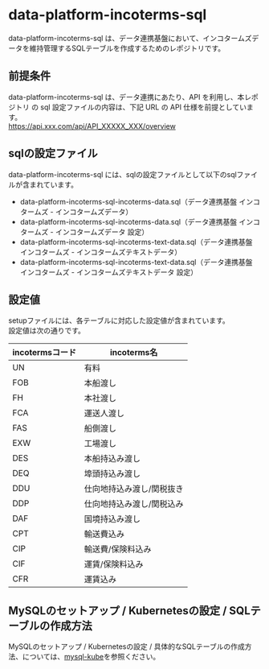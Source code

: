 # data-platform-incoterms-sql 
data-platform-incoterms-sql は、データ連携基盤において、インコタームズデータを維持管理するSQLテーブルを作成するためのレポジトリです。  

## 前提条件  
data-platform-incoterms-sql は、データ連携にあたり、API を利用し、本レポジトリ の sql 設定ファイルの内容は、下記 URL の API 仕様を前提としています。  
https://api.xxx.com/api/API_XXXXX_XXX/overview

## sqlの設定ファイル
data-platform-incoterms-sql には、sqlの設定ファイルとして以下のsqlファイルが含まれています。  

* data-platform-incoterms-sql-incoterms-data.sql（データ連携基盤 インコタームズ - インコタームズデータ）
* data-platform-incoterms-sql-incoterms-data.sql（データ連携基盤 インコタームズ - インコタームズデータ 設定）
* data-platform-incoterms-sql-incoterms-text-data.sql（データ連携基盤 インコタームズ - インコタームズテキストデータ）
* data-platform-incoterms-sql-incoterms-text-data.sql（データ連携基盤 インコタームズ - インコタームズテキストデータ 設定）

## 設定値

setupファイルには、各テーブルに対応した設定値が含まれています。  
設定値は次の通りです。

| incotermsコード | incoterms名               | 
| --------------- | ------------------------- | 
| UN              | 有料                      | 
| FOB             | 本船渡し                  | 
| FH              | 本社渡し                  | 
| FCA             | 運送人渡し                | 
| FAS             | 船側渡し                  | 
| EXW             | 工場渡し                  | 
| DES             | 本船持込み渡し            | 
| DEQ             | 埠頭持込み渡し            | 
| DDU             | 仕向地持込み渡し/関税抜き | 
| DDP             | 仕向地持込み渡し/関税込み | 
| DAF             | 国境持込み渡し            | 
| CPT             | 輸送費込み                | 
| CIP             | 輸送費/保険料込み         | 
| CIF             | 運賃/保険料込み           | 
| CFR             | 運賃込み                  | 

## MySQLのセットアップ / Kubernetesの設定 / SQLテーブルの作成方法
MySQLのセットアップ / Kubernetesの設定 / 具体的なSQLテーブルの作成方法、については、[mysql-kube](https://github.com/latonaio/mysql-kube)を参照ください。
